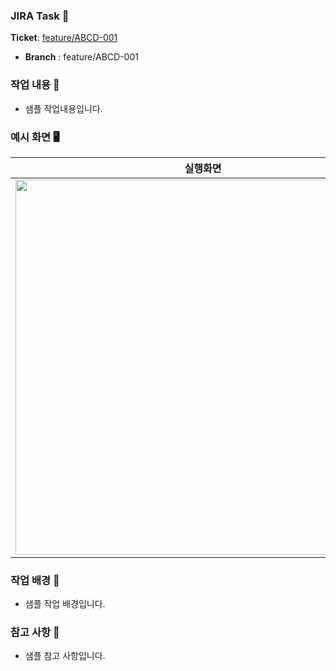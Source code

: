 ### JIRA Task 🔖
**Ticket**: [feature/ABCD-001]()
- **Branch** : feature/ABCD-001

### 작업 내용 📌
- 샘플 작업내용입니다.

### 예시 화면 🖥
|실행화면|
|---|
|<img width="600" src="" />|

### 작업 배경 🔎 
- 샘플 작업 배경입니다.

### 참고 사항 📂
- 샘플 참고 사항입니다.